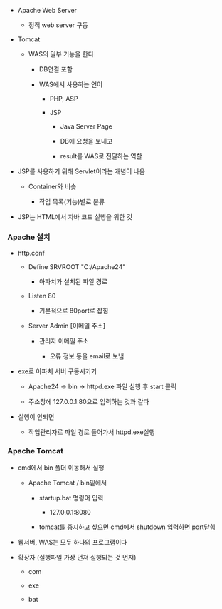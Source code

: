 - Apache Web Server
  
  - 정적 web server 구동

- Tomcat
  
  - WAS의 일부 기능을 한다
    
    - DB연결 포함
    
    - WAS에서 사용하는 언어
      
      - PHP, ASP
      
      - JSP
        
        - Java Server Page
        
        - DB에 요청을 보내고
        
        - result를 WAS로 전달하는 역할

- JSP를 사용하기 위해 Servlet이라는 개념이 나옴
  
  - Container와 비슷
    
    - 작업 목록(기능)별로 분류

- JSP는 HTML에서 자바 코드 실행을 위한 것


### Apache 설치

- http.conf
  
  - Define SRVROOT "C:/Apache24"
    
    - 아파치가 설치된 파일 경로
  
  - Listen 80
    
    - 기본적으로 80port로 잡힘
  
  - Server Admin [이메일 주소]
    
    - 관리자 이메일 주소
      
      - 오류 정보 등을 email로 보냄

- exe로 아파치 서버 구동시키기
  
  - Apache24 -> bin -> httpd.exe 파일 실행 후 start 클릭
  
  - 주소창에 127.0.0.1:80으로 입력하는 것과 같다

- 실행이 안되면
  
  - 작업관리자로 파일 경로 들어가서 httpd.exe실행

### Apache Tomcat

- cmd에서 bin 폴더 이동해서 실행
  
  - Apache Tomcat / bin밑에서 
    
    - startup.bat 명령어 입력
      
      - 127.0.0.1:8080
    
    - tomcat를 중지하고 싶으면 cmd에서 shutdown 입력하면 port닫힘



- 웹서버, WAS는 모두 하나의 프로그램이다

- 확장자 (실행파일 가장 먼저 실행되는 것 먼저)
  
  - com
  
  - exe
  
  - bat
